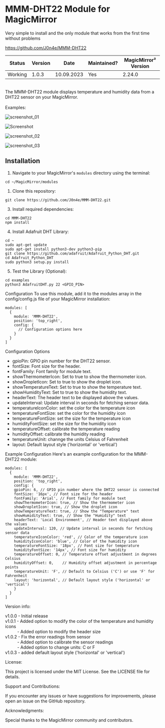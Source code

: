 # MMM-DHT22 Module for MagicMirror

Very simple to install and the only module that works from the first time without problems

https://github.com/J0n4e/MMM-DHT22

| Status  | Version | Date | Maintained? |MagicMirror² Version |
| ------------- | ------------- | ------------- | ------------- |------------- |
| Working  | 1.0.3  | 10.09.2023  | Yes  | 2.24.0 |

<br>
The MMM-DHT22 module displays temperature and humidity data from a DHT22 sensor on your MagicMirror. <br>
<br>
Examples:

![screenshot_01](https://github.com/J0n4e/MMM-DHT22/assets/25276418/7f2910a6-0da9-4b86-945a-fbe4c0fef288)

![Screenshot](https://github.com/J0n4e/MMM-DHT22/assets/25276418/4989c59c-f15c-4408-88eb-bf70984a7244)

![screenshot_02](https://github.com/J0n4e/MMM-DHT22/assets/25276418/9881f059-bf93-4138-94ea-4e267863c68b)

![screenshot_03](https://github.com/J0n4e/MMM-DHT22/assets/25276418/3aada7c4-041d-4a9b-8ed0-98fb95902fb1)

## Installation

1. Navigate to your MagicMirror's `modules` directory using the terminal:
````
cd ~/MagicMirror/modules
````

1. Clone this repository:
````
git clone https://github.com/J0n4e/MMM-DHT22.git
````

3. Install required dependencies:
````
cd MMM-DHT22
npm install
````

4. Install Adafruit DHT Library:
````
cd ~
sudo apt-get update
sudo apt-get install python3-dev python3-pip
git clone https://github.com/adafruit/Adafruit_Python_DHT.git
cd Adafruit_Python_DHT
sudo python3 setup.py install
````

5. Test the Library (Optional):
````
cd examples
python3 AdafruitDHT.py 22 <GPIO_PIN>
````
   
Configuration
To use this module, add it to the modules array in the config/config.js file of your MagicMirror installation:

````
modules: [
  {
    module: 'MMM-DHT22',
    position: 'top_right',
    config: {
      // Configuration options here
    }
  }
]
````


Configuration Options
* gpioPin: GPIO pin number for the DHT22 sensor.
* fontSize: Font size for the header.
* fontFamily: Font family for module text.
* showThermometerIcon: Set to true to show the thermometer icon.
* showDropletIcon: Set to true to show the droplet icon.
* showTemperatureText: Set to true to show the temperature text.
* showHumidityText: Set to true to show the humidity text.
* headerText: The header text to be displayed above the values.
* updateInterval: Update interval in seconds for fetching sensor data.
* temperatureIconColor: set the color for the temperature icon
* temperatureFontSize: set the color for the humidity icon
* temperatureFontSize: set the size for the temperature icon
* humidityFontSize: set the size for the humidity icon
* temperatureOffset: calibrate the temperature reading
* humidityOffset: calibrate the humidity reading
* temperatureUnit: channge the units Celsius of Fahrenheit
* layout: Default layout style ('horizontal' or 'vertical')

Example Configuration
Here's an example configuration for the MMM-DHT22 module:

````
modules: [
  {
    module: 'MMM-DHT22',
    position: 'top_right',
    config: {
    gpioPin: 6, // GPIO pin number where the DHT22 sensor is connected
    fontSize: '16px', // Font size for the header
    fontFamily: 'Arial', // Font family for module text
    showThermometerIcon: true, // Show the thermometer icon
    showDropletIcon: true, // Show the droplet icon
    showTemperatureText: true, // Show the "Temperature" text
    showHumidityText: true, // Show the "Humidity" text
    headerText: 'Local Environment', // Header text displayed above the values
    updateInterval: 120, // Update interval in seconds for fetching sensor data
    temperatureIconColor: 'red', // Color of the temperature icon
    humidityIconColor: 'blue', // Color of the humidity icon
    temperatureFontSize: '18px', // Font size for temperature
    humidityFontSize: '14px', // Font size for humidity
    temperatureOffset: 0, // Temperature offset adjustment in degrees Celsius
    humidityOffset: 0,    // Humidity offset adjustment in percentage points
    temperatureUnit: 'F', // Default to Celsius ('C') or use 'F' for Fahrenheit
    layout: 'horizontal', // Default layout style ('horizontal' or 'vertical')
    }
  }
]
````

Version info:
 
v1.0.0 - Initial release <br>
v1.0.1 - Added option to modify the color of the temperature and humidity icons <br>
&nbsp; &nbsp; &nbsp; &nbsp; &nbsp; - Added option to modify the header size <br>
v1.0.2 - Fix the error readings from sensor <br>
&nbsp; &nbsp; &nbsp; &nbsp; &nbsp; - Added option to calibrate the sensor readings <br>
&nbsp; &nbsp; &nbsp; &nbsp; &nbsp; - Added option to change units: C or F <br>
v1.0.3 - added default layout style ('horizontal' or 'vertical') <br>

License:

This project is licensed under the MIT License. See the LICENSE file for details.

Support and Contributions:

If you encounter any issues or have suggestions for improvements, please open an issue on the GitHub repository.

Acknowledgments:

Special thanks to the MagicMirror community and contributors.
